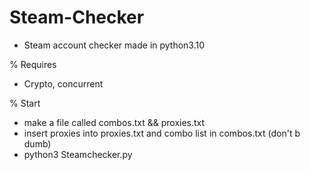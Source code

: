# Steam-Checker

* Steam account checker made in python3.10

% Requires
  - Crypto, concurrent
  
% Start
  - make a file called combos.txt && proxies.txt
  - insert proxies into proxies.txt and combo list in combos.txt (don't b dumb)
  - python3 Steamchecker.py 
